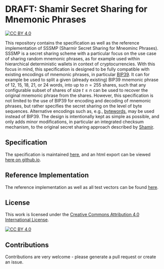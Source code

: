 # DRAFT: Shamir Secret Sharing for Mnemonic Phrases

[![CC BY 4.0][cc-by-shield]][cc-by]

This repository contains the specification as well as the reference implementation of SSSMP (Sharmir Secret Sharing for Mneominc Phrases).
SSSMP is a secret sharing scheme with a particular focus on the use case of sharing random mnemonic phrases, as for example used within hierarchical deterministic wallets in context of cryptocurrencies.
With this focus in mind, this specification is designed to be fully compatible with existing encodings of mnemonic 
phrases, in particular [BIP39](https://github.com/bitcoin/bips/blob/master/bip-0039.mediawiki).
It can for example be used to split a given (already existing) BIP39 mnemonic phrase of 12, 15, 18, 21, or 24 words, 
into up to $n = 255$ shares, such that any configurable subset of shares of size $t \leq n$ can be used to recover the 
original mnemonic phrase from the shares.
However, this specification is not limited to the use of BIP39 for encoding and decoding of mnemonic phrases, but rather
specifies the secret sharing on the level of byte sequences. 
Alternative encodings such as, e.g., [bytewords](https://github.com/BlockchainCommons/Research/blob/master/papers/bcr-2020-012-bytewords.md), 
may be used instead of BIP39.
The design is intentionally kept as simple as possible, and only adds minor modifications, in particular an integrated 
checksum mechanism, to the original secret sharing approach described by 
[Shamir](https://dl.acm.org/doi/pdf/10.1145/359168.359176).

## Specification

The specification is maintained [here](https://github.com/de-centralized-systems/sssmp/docs/Specification.md), and an html export can be viewed [here on github.io](https://de-centralized-systems.github.io/sssmp/). 

## Reference Implementation

The reference implementation as well as all test vectors can be found [here](https://github.com/de-centralized-systems/sssmp/sssmp).

## License 

This work is licensed under the
[Creative Commons Attribution 4.0 International License][cc-by].

[![CC BY 4.0][cc-by-image]][cc-by]

[cc-by]: http://creativecommons.org/licenses/by/4.0/
[cc-by-image]: https://i.creativecommons.org/l/by/4.0/88x31.png
[cc-by-shield]: https://img.shields.io/badge/License-CC%20BY%204.0-lightgrey.svg


## Contributions

Contributions are very welcome - please generate a pull request or create an issue.
